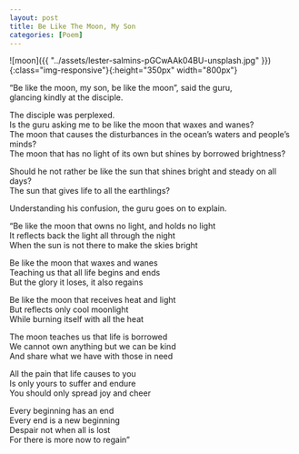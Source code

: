 ```yaml
---
layout: post
title: Be Like The Moon, My Son
categories: [Poem]
---
```


![moon]({{ "../assets/lester-salmins-pGCwAAk04BU-unsplash.jpg" }}){:class="img-responsive"}{:height="350px" width="800px"}

“Be like the moon, my son, be like the moon”, said the guru,  
glancing kindly at the disciple.

The disciple was perplexed.  
Is the guru asking me to be like the moon that waxes and wanes?  
The moon that causes the disturbances in the ocean’s waters and people’s minds?  
The moon that has no light of its own but shines by borrowed brightness?

Should he not rather be like the sun that shines bright and steady on all days?  
The sun that gives life to all the earthlings?

Understanding his confusion, the guru goes on to explain.

“Be like the moon that owns no light, and holds no light  
It reflects back the light all through the night  
When the sun is not there to make the skies bright

Be like the moon that waxes and wanes  
Teaching us that all life begins and ends  
But the glory it loses, it also regains

Be like the moon that receives heat and light  
But reflects only cool moonlight  
While burning itself with all the heat

The moon teaches us that life is borrowed  
We cannot own anything but we can be kind  
And share what we have with those in need

All the pain that life causes to you  
Is only yours to suffer and endure  
You should only spread joy and cheer

Every beginning has an end  
Every end is a new beginning  
Despair not when all is lost  
For there is more now to regain”
